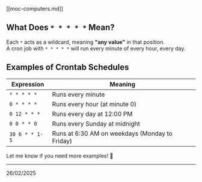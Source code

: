 [[moc-computers.md]]

## **What Does `* * * * *` Mean?**

Each `*` acts as a wildcard, meaning **"any value"** in that position.  
A cron job with `* * * * *` will run every minute of every hour, every day.

## **Examples of Crontab Schedules**

| Expression     | Meaning                                        |
| -------------- | ---------------------------------------------- |
| `* * * * *`    | Runs every minute                              |
| `0 * * * *`    | Runs every hour (at minute 0)                  |
| `0 12 * * *`   | Runs every day at 12:00 PM                     |
| `0 0 * * 0`    | Runs every Sunday at midnight                  |
| `30 6 * * 1-5` | Runs at 6:30 AM on weekdays (Monday to Friday) |

Let me know if you need more examples! 🚀

---

26/02/2025
